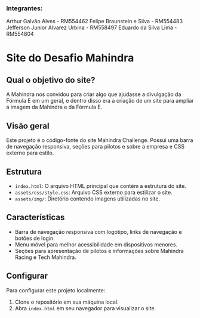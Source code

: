 ### Integrantes:
Arthur Galvão Alves - RM554462 Felipe Braunstein e Silva - RM554483 Jefferson Junior Alvarez Urbina - RM558497 Eduardo da Silva Lima - RM554804

# Site do Desafio Mahindra

## Qual o objetivo do site?
A Mahindra nos convidou para criar algo que ajudasse a divulgação da Fórmula E em um geral, e dentro disso era a criação de um site para ampliar a imagem da Mahindra e da Fórmula E.

## Visão geral
Este projeto é o código-fonte do site Mahindra Challenge. Possui uma barra de navegação responsiva, seções para pilotos e sobre a empresa e CSS externo para estilo.

## Estrutura
- `index.html`: O arquivo HTML principal que contém a estrutura do site.
- `assets/css/style.css`: Arquivo CSS externo para estilizar o site.
- `assets/img/`: Diretório contendo imagens utilizadas no site.

## Características
- Barra de navegação responsiva com logotipo, links de navegação e botões de login.
- Menu móvel para melhor acessibilidade em dispositivos menores.
- Seções para apresentação de pilotos e informações sobre Mahindra Racing e Tech Mahindra.

## Configurar
Para configurar este projeto localmente:
1. Clone o repositório em sua máquina local.
2. Abra `index.html` em seu navegador para visualizar o site.
